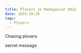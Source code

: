 ```yaml
---
title: Plovers in Madagascar 2022
date: 2023-10-26
tags:
  - Plovers
---
```


Chasing plovers
<!--more-->

secret message